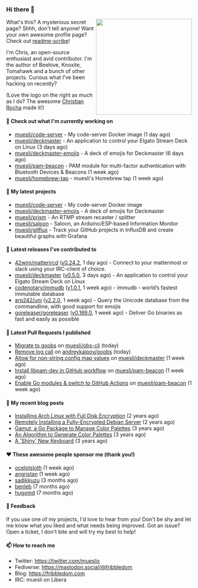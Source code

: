 ### Hi there 👋

<img align="right" src="https://raw.githubusercontent.com/muesli/muesli/master/assets/termenv.png" width="260">

What's this? A mysterious secret page? Shhh, don't tell anyone!
Want your own awesome profile page? Check out [readme-scribe](https://github.com/muesli/readme-scribe)!

I'm Chris, an open-source enthusiast and avid contributor. I'm the author of Beehive, Knoxite, Tomahawk and a bunch
of other projects. Curious what I've been hacking on recently?

(Love the logo on the right as much as I do? The awesome [Christian Rocha](https://github.com/meowgorithm/) made it!)

#### 👷 Check out what I'm currently working on

- [muesli/code-server](https://github.com/muesli/code-server) - My code-server Docker image (1 day ago)
- [muesli/deckmaster](https://github.com/muesli/deckmaster) - An application to control your Elgato Stream Deck on Linux (3 days ago)
- [muesli/deckmaster-emojis](https://github.com/muesli/deckmaster-emojis) - A deck of emojis for Deckmaster (6 days ago)
- [muesli/pam-beacon](https://github.com/muesli/pam-beacon) - PAM module for multi-factor authentication with Bluetooth Devices &amp; Beacons (1 week ago)
- [muesli/homebrew-tap](https://github.com/muesli/homebrew-tap) - muesli&#39;s Homebrew tap (1 week ago)

#### 🌱 My latest projects

- [muesli/code-server](https://github.com/muesli/code-server) - My code-server Docker image
- [muesli/deckmaster-emojis](https://github.com/muesli/deckmaster-emojis) - A deck of emojis for Deckmaster
- [muesli/prism](https://github.com/muesli/prism) - An RTMP stream recaster / splitter
- [muesli/saloon](https://github.com/muesli/saloon) - Saloon, an Arduino/ESP-based Information Monitor
- [muesli/gitflux](https://github.com/muesli/gitflux) - Track your GitHub projects in InfluxDB and create beautiful graphs with Grafana

#### 🔭 Latest releases I've contributed to

- [42wim/matterircd](https://github.com/42wim/matterircd) ([v0.24.2](https://github.com/42wim/matterircd/releases/tag/v0.24.2), 1 day ago) - Connect to your mattermost or slack using your IRC-client of choice.
- [muesli/deckmaster](https://github.com/muesli/deckmaster) ([v0.5.0](https://github.com/muesli/deckmaster/releases/tag/v0.5.0), 3 days ago) - An application to control your Elgato Stream Deck on Linux
- [codenotary/immudb](https://github.com/codenotary/immudb) ([v1.0.1](https://github.com/codenotary/immudb/releases/tag/v1.0.1), 1 week ago) - immudb - world’s fastest immutable database
- [arp242/uni](https://github.com/arp242/uni) ([v2.2.0](https://github.com/arp242/uni/releases/tag/v2.2.0), 1 week ago) - Query the Unicode database from the commandline, with good support for emojis
- [goreleaser/goreleaser](https://github.com/goreleaser/goreleaser) ([v0.169.0](https://github.com/goreleaser/goreleaser/releases/tag/v0.169.0), 1 week ago) - Deliver Go binaries as fast and easily as possible

#### 🔨 Latest Pull Requests I published

- [Migrate to goobs](https://github.com/muesli/obs-cli/pull/8) on [muesli/obs-cli](https://github.com/muesli/obs-cli) (today)
- [Remove log call](https://github.com/andreykaipov/goobs/pull/9) on [andreykaipov/goobs](https://github.com/andreykaipov/goobs) (today)
- [Allow for non-string config map values](https://github.com/muesli/deckmaster/pull/32) on [muesli/deckmaster](https://github.com/muesli/deckmaster) (1 week ago)
- [Install libpam-dev in GitHub workflow](https://github.com/muesli/pam-beacon/pull/8) on [muesli/pam-beacon](https://github.com/muesli/pam-beacon) (1 week ago)
- [Enable Go modules &amp; switch to GitHub Actions](https://github.com/muesli/pam-beacon/pull/7) on [muesli/pam-beacon](https://github.com/muesli/pam-beacon) (1 week ago)

#### 📜 My recent blog posts

- [Installing Arch Linux with Full Disk Encryption](https://fribbledom.com/posts/encrypted-arch-install/) (2 years ago)
- [Remotely Installing a Fully-Encrypted Debian Server](https://fribbledom.com/posts/encrypted-remote-debian-install/) (2 years ago)
- [Gamut, a Go Package to Manage Color Palettes](https://fribbledom.com/posts/gamut-package-to-handle-color-palettes/) (3 years ago)
- [An Algorithm to Generate Color Palettes](https://fribbledom.com/posts/an-algorithm-to-generate-color-palettes/) (3 years ago)
- [A &#39;Shiny&#39; New Keyboard](https://fribbledom.com/posts/a-shiny-new-keyboard/) (3 years ago)

#### ❤️ These awesome people sponsor me (thank you!)

- [ocelotsloth](https://github.com/ocelotsloth) (1 week ago)
- [angristan](https://github.com/angristan) (1 week ago)
- [sadikkuzu](https://github.com/sadikkuzu) (3 months ago)
- [benleb](https://github.com/benleb) (7 months ago)
- [hugomd](https://github.com/hugomd) (7 months ago)

#### 💬 Feedback

If you use one of my projects, I'd love to hear from you! Don't be shy and let me know what you liked
and what needs being improved. Got an issue? Open a ticket, I don't bite and will try my best to help!

#### 📫 How to reach me

- Twitter: https://twitter.com/mueslix
- Fediverse: https://mastodon.social/@fribbledom
- Blog: https://fribbledom.com
- IRC: muesli on Libera
